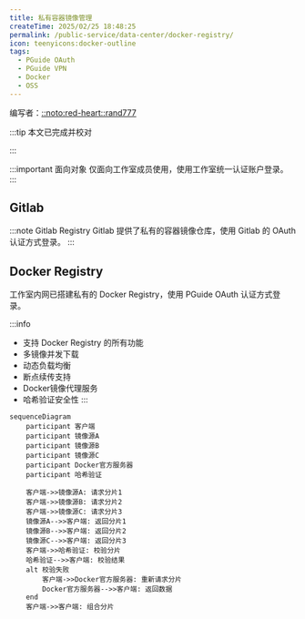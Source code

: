 ```yaml
---
title: 私有容器镜像管理
createTime: 2025/02/25 18:48:25
permalink: /public-service/data-center/docker-registry/
icon: teenyicons:docker-outline
tags:
  - PGuide OAuth
  - PGuide VPN
  - Docker
  - OSS 
---
```


编写者：[::noto:red-heart::rand777](/friends/persons/)

:::tip 本文已完成并校对

:::

:::important 面向对象
仅面向工作室成员使用，使用工作室统一认证账户登录。
:::

## Gitlab

:::note Gitlab Registry
Gitlab 提供了私有的容器镜像仓库，使用 Gitlab 的 OAuth 认证方式登录。
:::

## Docker Registry



工作室内网已搭建私有的 Docker Registry，使用 PGuide OAuth 认证方式登录。

:::info 
- 支持 Docker Registry 的所有功能
- 多镜像并发下载
- 动态负载均衡
- 断点续传支持
- Docker镜像代理服务
- 哈希验证安全性
:::

```mermaid
sequenceDiagram
    participant 客户端
    participant 镜像源A
    participant 镜像源B
    participant 镜像源C
    participant Docker官方服务器
    participant 哈希验证

    客户端->>镜像源A: 请求分片1
    客户端->>镜像源B: 请求分片2
    客户端->>镜像源C: 请求分片3
    镜像源A-->>客户端: 返回分片1
    镜像源B-->>客户端: 返回分片2
    镜像源C-->>客户端: 返回分片3
    客户端->>哈希验证: 校验分片
    哈希验证-->>客户端: 校验结果
    alt 校验失败
        客户端->>Docker官方服务器: 重新请求分片
        Docker官方服务器-->>客户端: 返回数据
    end
    客户端->>客户端: 组合分片
```